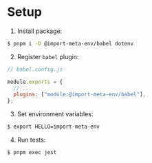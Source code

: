 # Setup

1. Install package:

```sh
$ pnpm i -D @import-meta-env/babel dotenv
```

2. Register `babel` plugin:

```js
// babel.config.js

module.exports = {
  // ...
  plugins: ["module:@import-meta-env/babel"],
};
```

3. Set environment variables:

```sh
$ export HELLO=import-meta-env
```

4. Run tests:

```sh
$ pnpm exec jest
```
